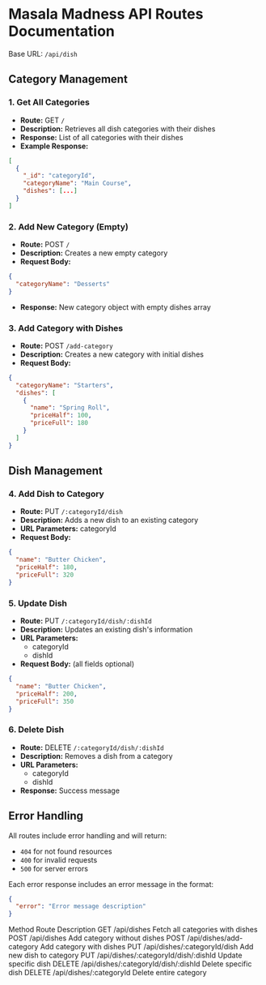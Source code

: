 # Masala Madness API Routes Documentation

Base URL: `/api/dish`

## Category Management

### 1. Get All Categories
- **Route:** GET `/`
- **Description:** Retrieves all dish categories with their dishes
- **Response:** List of all categories with their dishes
- **Example Response:**
```json
[
  {
    "_id": "categoryId",
    "categoryName": "Main Course",
    "dishes": [...]
  }
]
```

### 2. Add New Category (Empty)
- **Route:** POST `/`
- **Description:** Creates a new empty category
- **Request Body:**
```json
{
  "categoryName": "Desserts"
}
```
- **Response:** New category object with empty dishes array

### 3. Add Category with Dishes
- **Route:** POST `/add-category`
- **Description:** Creates a new category with initial dishes
- **Request Body:**
```json
{
  "categoryName": "Starters",
  "dishes": [
    {
      "name": "Spring Roll",
      "priceHalf": 100,
      "priceFull": 180
    }
  ]
}
```

## Dish Management

### 4. Add Dish to Category
- **Route:** PUT `/:categoryId/dish`
- **Description:** Adds a new dish to an existing category
- **URL Parameters:** categoryId
- **Request Body:**
```json
{
  "name": "Butter Chicken",
  "priceHalf": 180,
  "priceFull": 320
}
```

### 5. Update Dish
- **Route:** PUT `/:categoryId/dish/:dishId`
- **Description:** Updates an existing dish's information
- **URL Parameters:** 
  - categoryId
  - dishId
- **Request Body:** (all fields optional)
```json
{
  "name": "Butter Chicken",
  "priceHalf": 200,
  "priceFull": 350
}
```

### 6. Delete Dish
- **Route:** DELETE `/:categoryId/dish/:dishId`
- **Description:** Removes a dish from a category
- **URL Parameters:**
  - categoryId
  - dishId
- **Response:** Success message

## Error Handling
All routes include error handling and will return:
- `404` for not found resources
- `400` for invalid requests
- `500` for server errors

Each error response includes an error message in the format:
```json
{
  "error": "Error message description"
}
```
Method	Route	Description
GET	/api/dishes	Fetch all categories with dishes
POST	/api/dishes	Add category without dishes
POST	/api/dishes/add-category	Add category with dishes
PUT	/api/dishes/:categoryId/dish	Add new dish to category
PUT	/api/dishes/:categoryId/dish/:dishId	Update specific dish
DELETE	/api/dishes/:categoryId/dish/:dishId	Delete specific dish
DELETE	/api/dishes/:categoryId	Delete entire category